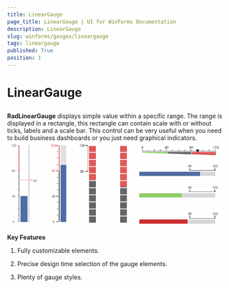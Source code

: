 ```yaml
---
title: LinearGauge
page_title: LinearGauge | UI for WinForms Documentation
description: LinearGauge
slug: winforms/gauges/lineargauge
tags: lineargauge
published: True
position: 1
---
```


# LinearGauge



## 

__RadLinearGauge__  displays simple value within a specific range. The range is displayed in a rectangle,
          this rectangle can contain scale with or without ticks, labels and a scale bar. This control can be very useful when you need to
          build business dashboards or you just need graphical indicators.
        ![lineargauge-overview 001](images/lineargauge-overview001.gif)

__Key Features__

1. Fully customizable elements.

1. Precise design time selection of the gauge elements.

1. Plenty of gauge styles.
